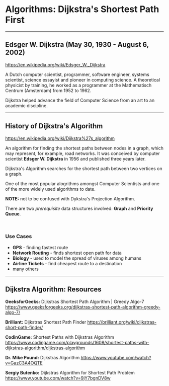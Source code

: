 # Algorithms: Dijkstra's Shortest Path First

---

## Edsger W. Dijkstra (May 30, 1930 - August 6, 2002)

<https://en.wikipedia.org/wiki/Edsger_W._Dijkstra>

A Dutch computer scientist, programmer, software engineer, systems scientist, science essayist and pioneer in computing science. A theoretical physicist by training, he worked as a programmer at the Mathematisch Centrum (Amsterdam) from 1952 to 1962.

Dijkstra helped advance the field of Computer Science from an art to an academic discipline.

---

## History of Dijkstra's Algorithm

<https://en.wikipedia.org/wiki/Dijkstra%27s_algorithm>

An algorithm for finding the shortest paths between nodes in a graph, which may represent, for example, road networks. It was conceived by computer scientist **Edsger W. Dijkstra** in 1956 and published three years later.

Dijkstra's Algorithm searches for the shortest path between two vertices on a graph.

One of the most popular alogrithms amongst Computer Scientists and one of the more widely used algorithms to date.

**NOTE:** not to be confused with Dykstra's Projection Algorithm.

There are two _prerequisite_ data structures involved: **Graph** and **Priority Queue**.

</br>

### Use Cases

* **GPS** - finding fastest route
* **Network Routing** - finds shortest open path for data
* **Biology** - used to model the spread of viruses among humans
* **Airline Tickets** - find cheapest route to a destination
* many others

---

## Dijkstra Algorithm: Resources

**GeeksforGeeks:** Dijkstras Shortest Path Algorithm | Greedy Algo-7
<https://www.geeksforgeeks.org/dijkstras-shortest-path-algorithm-greedy-algo-7/>

**Brilliant:** Dijkstras Shortest Path Finder
<https://brilliant.org/wiki/dijkstras-short-path-finder/>

**CodinGame:** Shortest Paths with Dijkstras Algorithm
<https://www.codingame.com/playgrounds/1608/shortest-paths-with-dijkstras-algorithm/dijkstras-algorithm>

**Dr. Mike Pound:** Dijkstras Algorithm
<https://www.youtube.com/watch?v=GazC3A4OQTE>

**Sergiy Butenko:** Dijkstras Algorithm for Shortest Path Problem
<https://www.youtube.com/watch?v=9jY7bgnDV8w>
